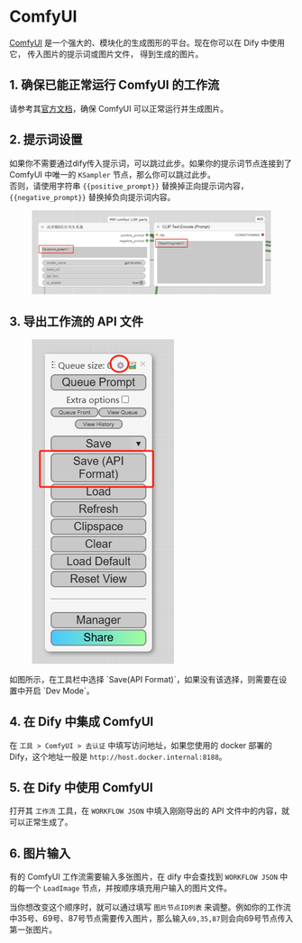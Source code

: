 # ComfyUI
[ComfyUI](https://www.comfy.org/) 是一个强大的、模块化的生成图形的平台。现在你可以在 Dify 中使用它， 传入图片的提示词或图片文件， 得到生成的图片。

## 1. 确保已能正常运行 ComfyUI 的工作流
请参考其[官方文档](https://docs.comfy.org/get_started/gettingstarted)，确保 ComfyUI 可以正常运行并生成图片。

## 2. 提示词设置
如果你不需要通过dify传入提示词，可以跳过此步。如果你的提示词节点连接到了 ComfyUI 中唯一的 `KSampler` 节点，那么你可以跳过此步。  
否则，请使用字符串 `{{positive_prompt}}` 替换掉正向提示词内容，`{{negative_prompt}}` 替换掉负向提示词内容。
<figure><img src="../../../.gitbook/assets/comfyui_prompt.png" alt=""><figcaption></figcaption></figure>

## 3. 导出工作流的 API 文件
<figure><img src="../../../.gitbook/assets/comfyui.png" alt=""><figcaption></figcaption></figure>
如图所示，在工具栏中选择 `Save(API Format)`，如果没有该选择，则需要在设置中开启 `Dev Mode`。

## 4. 在 Dify 中集成 ComfyUI  
在 `工具 > ComfyUI > 去认证` 中填写访问地址，如果您使用的 docker 部署的 Dify，这个地址一般是 `http://host.docker.internal:8188`。

## 5. 在 Dify 中使用 ComfyUI
打开其 `工作流` 工具，在 `WORKFLOW JSON` 中填入刚刚导出的 API 文件中的内容，就可以正常生成了。

## 6. 图片输入
有的 ComfyUI 工作流需要输入多张图片，在 dify 中会查找到 `WORKFLOW JSON` 中的每一个 `LoadImage` 节点，并按顺序填充用户输入的图片文件。

当你想改变这个顺序时，就可以通过填写 `图片节点ID列表` 来调整。例如你的工作流中35号、69号、87号节点需要传入图片，那么输入`69,35,87`则会向69号节点传入第一张图片。
